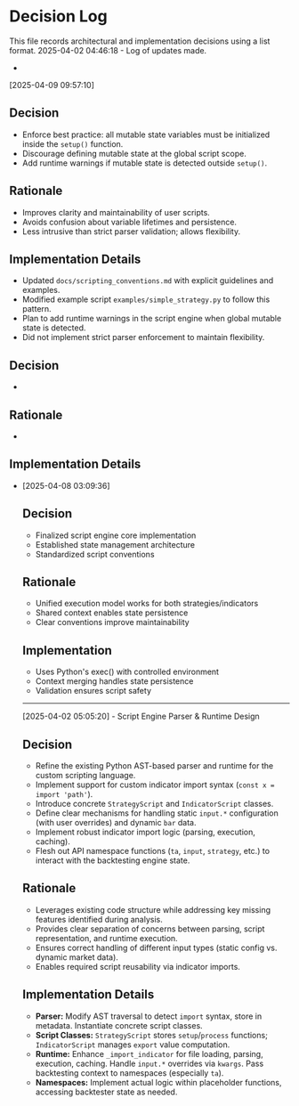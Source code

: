 # Decision Log

This file records architectural and implementation decisions using a list format.
2025-04-02 04:46:18 - Log of updates made.

*

[2025-04-09 09:57:10]
## Decision
* Enforce best practice: all mutable state variables must be initialized inside the `setup()` function.
* Discourage defining mutable state at the global script scope.
* Add runtime warnings if mutable state is detected outside `setup()`.

## Rationale
* Improves clarity and maintainability of user scripts.
* Avoids confusion about variable lifetimes and persistence.
* Less intrusive than strict parser validation; allows flexibility.

## Implementation Details
* Updated `docs/scripting_conventions.md` with explicit guidelines and examples.
* Modified example script `examples/simple_strategy.py` to follow this pattern.
* Plan to add runtime warnings in the script engine when global mutable state is detected.
* Did not implement strict parser enforcement to maintain flexibility.

## Decision

*

## Rationale

*

## Implementation Details

*   [2025-04-08 03:09:36]
    ## Decision
    * Finalized script engine core implementation
    * Established state management architecture
    * Standardized script conventions
    
    ## Rationale
    * Unified execution model works for both strategies/indicators
    * Shared context enables state persistence
    * Clear conventions improve maintainability
    
    ## Implementation
    * Uses Python's exec() with controlled environment
    * Context merging handles state persistence
    * Validation ensures script safety
    ---
    [2025-04-02 05:05:20] - Script Engine Parser & Runtime Design

    ## Decision
    *   Refine the existing Python AST-based parser and runtime for the custom scripting language.
    *   Implement support for custom indicator import syntax (`const x = import 'path'`).
    *   Introduce concrete `StrategyScript` and `IndicatorScript` classes.
    *   Define clear mechanisms for handling static `input.*` configuration (with user overrides) and dynamic `bar` data.
    *   Implement robust indicator import logic (parsing, execution, caching).
    *   Flesh out API namespace functions (`ta`, `input`, `strategy`, etc.) to interact with the backtesting engine state.

    ## Rationale
    *   Leverages existing code structure while addressing key missing features identified during analysis.
    *   Provides clear separation of concerns between parsing, script representation, and runtime execution.
    *   Ensures correct handling of different input types (static config vs. dynamic market data).
    *   Enables required script reusability via indicator imports.

    ## Implementation Details
    *   **Parser:** Modify AST traversal to detect `import` syntax, store in metadata. Instantiate concrete script classes.
    *   **Script Classes:** `StrategyScript` stores `setup`/`process` functions; `IndicatorScript` manages `export` value computation.
    *   **Runtime:** Enhance `_import_indicator` for file loading, parsing, execution, caching. Handle `input.*` overrides via `kwargs`. Pass backtesting context to namespaces (especially `ta`).
    *   **Namespaces:** Implement actual logic within placeholder functions, accessing backtester state as needed.